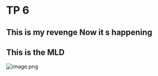 # TP 6

## This is my revenge Now it s happening 

## This is the MLD

![image.png](https://prod-files-secure.s3.us-west-2.amazonaws.com/a278e308-9a46-4c09-9885-a4e5acab95ec/824079bd-c90c-4892-b80d-4a0bf6017428/image.png)
